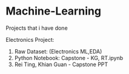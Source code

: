 # Machine-Learning
Projects that i have done

Electronics Project:
1. Raw Dataset: (Electronics ML,EDA)
2. Python Notebook: Capstone - KG, RT.ipynb
3. Rei Ting, Khian Guan - Capstone PPT
